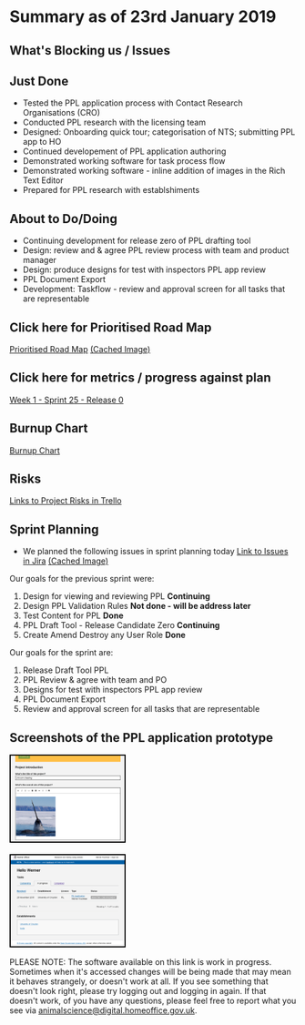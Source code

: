 # Summary as of 23rd January 2019 
## What's Blocking us / Issues

## Just Done
* Tested the PPL application process with Contact Research Organisations (CRO)
* Conducted PPL research with the licensing team 
* Designed: Onboarding quick tour; categorisation of NTS; submitting PPL app to HO
* Continued developement of PPL application authoring
* Demonstrated working software for task process flow
* Demonstrated working software - inline addition of images in the Rich Text Editor
* Prepared for PPL research with establshiments

## About to Do/Doing
* Continuing development for release zero of PPL drafting tool
* Design: review and & agree PPL review process with team and product manager
* Design: produce designs for test with inspectors PPL app review 
* PPL Document Export
* Development: Taskflow - review and approval screen for all tasks that are representable

## Click here for Prioritised Road Map
[Prioritised Road Map](https://trello.com/b/p7x9hbPV/prioritised-roadmap)    [\(Cached Image\)](graphs/ASLRoadMap23012019.jpg)

## Click here for metrics / progress against plan
[Week 1 - Sprint 25 - Release 0](graphs/progress23012019.png)

## Burnup Chart

[Burnup Chart](burnup23012019.md)

## Risks
[Links to Project Risks in Trello](https://trello.com/b/VuFuCL7t/risk-register-and-kpis-asl-delivery) 


## Sprint Planning
* We planned the following issues in sprint planning today [Link to Issues in Jira](https://jira.digital.homeoffice.gov.uk/secure/RapidBoard.jspa?rapidView=261)    [\(Cached Image\)](graphs/sprint23012019.png)

Our goals for the previous sprint were:
1. Design for viewing and reviewing PPL
**Continuing**
2. Design PPL Validation Rules
**Not done - will be address later**
3. Test Content for PPL
**Done**
4. PPL Draft Tool - Release Candidate Zero
**Continuing**
5. Create Amend Destroy any User Role
**Done**


Our goals for the sprint are:
1. Release Draft Tool PPL 
2. PPL Review & agree with team and PO 
3. Designs for test with inspectors PPL app review
4. PPL Document Export 
5. Review and approval screen for all tasks that are representable

## Screenshots of the PPL application prototype
<a href="graphs/proto1_23012019.png"><img src="graphs/proto1_23012019.png" alt="HTML5 Icon" width="200" style="border:2px solid black"></a>
<br>
<br>
<a href="graphs/proto2_23012019.png"><img src="graphs/proto2_23012019.png" alt="HTML5 Icon" width="200" style="border:2px solid black"></a>


PLEASE NOTE:
The software available on this link is work in progress. Sometimes when it's accessed changes will be being made that may mean it behaves strangely, or doesn't work at all. If you see something that doesn't look right, please try logging out and logging in again.  If that doesn't work, of you have any questions, please feel free to report what you see via [animalscience@digital.homeoffice.gov.uk](animalscience@digital.homeoffice.gov.uk).
